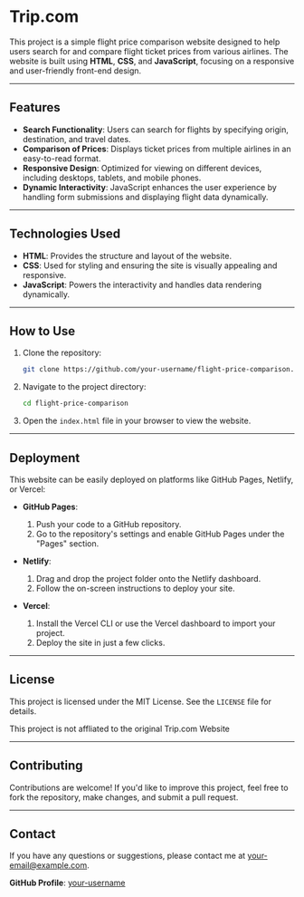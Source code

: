 # Trip.com                             

This project is a simple flight price comparison website designed to help users search for and compare flight ticket prices from various airlines. The website is built using **HTML**, **CSS**, and **JavaScript**, focusing on a responsive and user-friendly front-end design.

---

## Features

- **Search Functionality**: Users can search for flights by specifying origin, destination, and travel dates.
- **Comparison of Prices**: Displays ticket prices from multiple airlines in an easy-to-read format.
- **Responsive Design**: Optimized for viewing on different devices, including desktops, tablets, and mobile phones.
- **Dynamic Interactivity**: JavaScript enhances the user experience by handling form submissions and displaying flight data dynamically.

---

## Technologies Used

- **HTML**: Provides the structure and layout of the website.
- **CSS**: Used for styling and ensuring the site is visually appealing and responsive.
- **JavaScript**: Powers the interactivity and handles data rendering dynamically.

---

## How to Use

1. Clone the repository:
   ```bash
   git clone https://github.com/your-username/flight-price-comparison.git
   ```
2. Navigate to the project directory:
   ```bash
   cd flight-price-comparison
   ```
3. Open the `index.html` file in your browser to view the website.

---

## Deployment

This website can be easily deployed on platforms like GitHub Pages, Netlify, or Vercel:

- **GitHub Pages**:
  1. Push your code to a GitHub repository.
  2. Go to the repository's settings and enable GitHub Pages under the "Pages" section.

- **Netlify**:
  1. Drag and drop the project folder onto the Netlify dashboard.
  2. Follow the on-screen instructions to deploy your site.

- **Vercel**:
  1. Install the Vercel CLI or use the Vercel dashboard to import your project.
  2. Deploy the site in just a few clicks.

---

## License

This project is licensed under the MIT License. See the `LICENSE` file for details.

This project is not affliated to the original Trip.com Website

---

## Contributing

Contributions are welcome! If you'd like to improve this project, feel free to fork the repository, make changes, and submit a pull request.

---

## Contact

If you have any questions or suggestions, please contact me at [your-email@example.com](mailto:your-email@example.com).

**GitHub Profile**: [your-username](https://github.com/your-username/)


